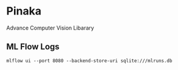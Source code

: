 # Pinaka
Advance Computer Vision Libarary


## ML Flow Logs
```
mlflow ui --port 8080 --backend-store-uri sqlite:///mlruns.db
```
